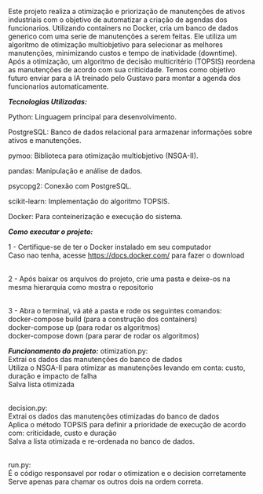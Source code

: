 Este projeto realiza a otimização e priorização de manutenções de ativos industriais com o objetivo de automatizar a criação de agendas dos funcionarios. Utilizando containers no Docker, cria um banco de dados generico com uma serie de manutenções a serem feitas. Ele utiliza um algoritmo de otimização multiobjetivo para selecionar as melhores manutenções, minimizando custos e tempo de inatividade (downtime). Após a otimização, um algoritmo de decisão multicritério (TOPSIS) reordena as manutenções de acordo com sua criticidade. Temos como objetivo futuro enviar para a IA treinado pelo Gustavo para montar a agenda dos funcionarios automaticamente.

***Tecnologias Utilizadas:***

Python: Linguagem principal para desenvolvimento.

PostgreSQL: Banco de dados relacional para armazenar informações sobre ativos e manutenções.

pymoo: Biblioteca para otimização multiobjetivo (NSGA-II).

pandas: Manipulação e análise de dados.

psycopg2: Conexão com PostgreSQL.

scikit-learn: Implementação do algoritmo TOPSIS.

Docker: Para conteinerização e execução do sistema.

***Como executar o projeto:***

1 - Certifique-se de ter o Docker instalado em seu computador <br>
      Caso nao tenha, acesse https://docs.docker.com/ para fazer o download <br><br>

2 - Após baixar os arquivos do projeto, crie uma pasta e deixe-os na mesma hierarquia como mostra o repositorio <br><br>

3 - Abra o terminal, vá até a pasta e rode os seguintes comandos: <br>
docker-compose build (para a construção dos containers) <br>
docker-compose up (para rodar os algoritmos) <br>
docker-compose down (para parar de rodar os algoritmos) <br>


***Funcionamento do projeto:***
otimization.py: <br>
Extrai os dados das manutenções do banco de dados <br>
Utiliza o NSGA-II para otimizar as manutenções levando em conta: custo, duração e impacto de falha <br>
Salva lista otimizada <br><br>


decision.py: <br>
Extrai os dados das manutenções otimizadas do banco de dados <br>
Aplica o método TOPSIS para definir a prioridade de execução de acordo com: criticidade, custo e duração <br>
Salva a lista otimizada e re-ordenada no banco de dados. <br><br>

run.py: <br>
É o código responsavel por rodar o otimization e o decision corretamente <br>
Serve apenas para chamar os outros dois na ordem correta.
